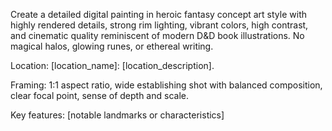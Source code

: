 Create a detailed digital painting in heroic fantasy concept art style with highly rendered details, strong rim lighting, vibrant colors, high contrast, and cinematic quality reminiscent of modern D&D book illustrations. No magical halos, glowing runes, or ethereal writing.

Location: [location_name]: [location_description].

Framing: 1:1 aspect ratio, wide establishing shot with balanced composition, clear focal point, sense of depth and scale.

Key features: [notable landmarks or characteristics]
